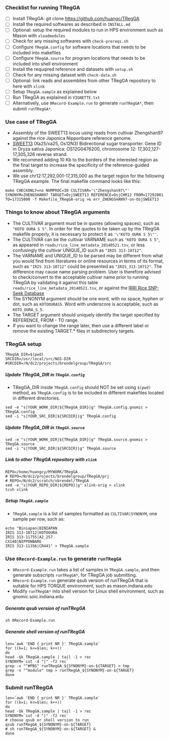 ### Checklist for running TRegGA
- [ ] Install TRegGA: git clone https://github.com/huangc/TRegGA
- [ ] Install the required softwares as described in `INSTALL.md`
- [ ] Optional: setup the required modules to run in HPS environment such as Mason with `xloadmodules`
- [ ] Check for any missing softwares with `check-prereqs.sh` 
- [ ] Configure `TRegGA.config` for software locations that needs to be included into makefiles
- [ ] Configure `TRegGA.source` for program locations that needs to be included into shell environment
- [ ] Install the requqired reference and datasets with `setup.sh`
- [ ] Check for any missing dataset with `check-data.sh`
- [ ] Optional: link reads and assemblies from other TRegGA repository to here with `xlink`
- [ ] Setup `TRegGA.sample` as explained below
- [ ] Run TRegGA as explained in `VIGNETTE.txt`
- [ ] Alternatively, use `0Record-Example.run` to generate `runTRegGA*`, then submit `runTRegGA*`.  

### Use case of TRegGA
* Assembly of the SWEET13 locus using reads from cultivar Zhengshan97 against the rice Japonica Nipponbare reference genome.
* [SWEET13](http://plants.ensembl.org/Oryza_sativa/Gene/Summary?g=OS12G0476200;r=12:17302127-17305326;t=OS12T0476200-01) (Xa25/xa25, Os12N3) Bidirectional sugar transporter. Gene ID in Oryza sativa Japonica: OS12G0476200, chromosome 12: 17,302,127-17,305,326 reverse strand.
* We recommed adding 10 Kb to the borders of the interested region as the final target to increase the specificity of the reference-guided assembly.
* We use chr12:17,292,001-17,315,000 as the target region for the following TRegGA example. The final makefile command looks like this:
```
make CHECKONLY=no NUMPROC=30 CULTIVAR='\"Zhengshan97\"' SYNONYM=ZHENGSHAN97 TARGET=OsjSWEET13 REFERENCE=OsjCHR12 FROM=17292001 TO=17315000 -f Makefile_TRegGA-orig >& err_ZHENGSHAN97-on-OsjSWEET13
```
### Things to know about TRegGA arguments
* The CULTIVAR argument must be in quotes (allowing spaces), such as `"KOTO OURA S 5"`. In order for the quotes to be taken up by the TRegGA makefile properly, it is necessary to protect it as `'\"KOTO OURA S 5\"'`.
* The CULTIVAR can be the cultivar VARNAME such as `"KOTO OURA S 5"`, as appeared in `reads/rice_line_metadata_20140521.tsv`, or less confusingly the cultivar UNIQUE_ID such as `"IRIS 313-10712"`.
* The VARNAME and UNIQUE_ID to be parsed may be different from what you would find from literatures or online resources in terms of its format, such as `"IRIS 313-10712"` could be presented as `"IRIS_313-10712"`. The difference may cause name parsing problem. User is therefore advised to check/convert to the acceptable cultivar name prior to running TRegGA by validating it against this table `reads/rice_line_metadata_20140521.tsv`, or against the [IRRI Rice SNP-Seek Database](http://oryzasnp.org/iric-portal/_variety.zul) 
* The SYNONYM argument should be one word, with no space, hyphen or dot, such as `KOTOOURAS5`. Word with underscore is acceptable, such as `KOTO_OURA_S_5`. 
* The TARGET argument should uniquely identify the target specified by REFERENCE, FROM - TO range.
* If you want to change the range later, then use a different label or remove the existing TARGET.* files in subdirectory targets.

### TRegGA setup
```
TRegGA_DIR=$(pwd)
SRCDIR=/usr/local/src/NGS-DIR
#SRCDIR=/N/dc2/projects/brendelgroup/TRegGA/src
```
##### Update TRegGA_DIR in `TRegGA.config`
* TRegGA_DIR inside `TRegGA.config` should NOT be set using `$(pwd)` method, as `TRegGA.config` is to be included in different makefiles located in different directories.
```
sed -e "s|YOUR_WORK_DIR|${TRegGA_DIR}|g" TRegGA.config.gnomic > TRegGA.config
sed -i "s|YOUR_SRC_DIR|${SRCDIR}|g" TRegGA.config
```
##### Update TRegGA_DIR in `TRegGA.source`
```
sed -e "s|YOUR_WORK_DIR|${TRegGA_DIR}|g" TRegGA.source.gnomic > TRegGA.source
sed -i "s|YOUR_SRC_DIR|${SRCDIR}|g" TRegGA.source
```
##### Link to other TRegGA repository with `xlink`
```
REPO=/home/huangcy/MYWORK/TRegGA
# REPO=/N/dc2/projects/brendelgroup/TRegGA/prj
# REPO=/N/dc2/scratch/vbrendel/TRegGA
sed -e "s|YOUR_REPO_DIR|${REPO}|g" xlink-orig > xlink
tcsh xlink
```
##### Setup `TRegGA.sample`
* `TRegGA.sample` is a list of samples formatted as `CULTIVAR|SYNONYM`, one sample per row, such as:
```
echo "Biniapan|BINIAPAN
IRIS 313-10712|KOTOOURA
IRIS 313-11755|A2_257
CX140|NIPPONBARE
IRIS 313-11356|CR441" > TRegGA.sample
```

### Use `0Record-Example.run` to generate `runTRegGA`
* `0Record-Example.run` takes a list of samples in `TRegGA.sample`, and then generate subscripts `runTRegGA*`, for TRegGA job submitting.
* `0Record-Example.run` generate qsub version of runTRegGA that is suitable for HPS TORQUE environment, such as mason.indiana.edu
* Modify `runTRegGA*` into shell version for Linux shell environment, such as gnomic.soic.indiana.edu    

##### Generate qsub version of runTRegGA
```
sh 0Record-Example.run
```
##### Generate shell version of runTRegGA
```
len=`awk 'END { print NR }' TRegGA.sample`
for ((k=1; k<=$len; k++))
do
head -$k TRegGA.sample | tail -1 > rec
SYNONYM=`cut -d "|" -f2 rec`
grep -v "^#PBS" runTRegGA_${SYNONYM}-on-${TARGET} > tmp
grep -v "^module" tmp > runTRegGA_${SYNONYM}-on-${TARGET}
done
```
### Submit runTRegGA
```
len=`awk 'END { print NR }' TRegGA.sample`
for ((k=1; k<=$len; k++))
do
head -$k TRegGA.sample | tail -1 > rec
SYNONYM=`cut -d "|" -f2 rec`
# choose qsub or shell version to run
qsub runTRegGA_${SYNONYM}-on-${TARGET}
# sh runTRegGA_${SYNONYM}-on-${TARGET} &
done
```


